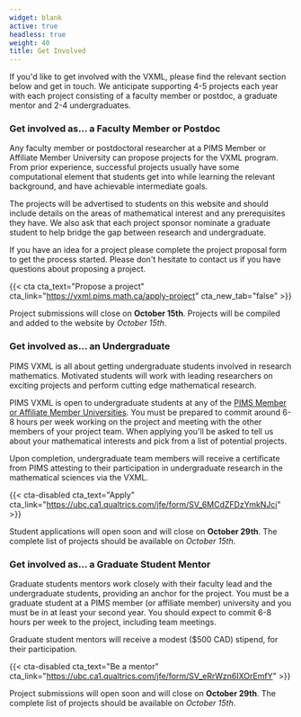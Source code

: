 ```yaml
---
widget: blank
active: true
headless: true
weight: 40
title: Get Involved
---
```


If you'd like to get involved with the VXML, please find the relevant
section below and get in touch. We anticipate supporting 4-5 projects each year
with each project consisting of a faculty member or postdoc, a graduate mentor
and 2-4 undergraduates.

### Get involved as... a Faculty Member or Postdoc
Any faculty member or postdoctoral researcher at a PIMS Member or Affiliate
Member University can propose projects for the VXML program.  From prior
experience, successful projects usually have some computational element that
students get into while learning the relevant background, and have achievable
intermediate goals.

The projects will be advertised to students on this website and should include
details on the areas of mathematical interest and any prerequisites they have.
We also ask that each project sponsor nominate a graduate student to help bridge
the gap between research and undergraduate.

If you have an idea for a project please complete the project proposal form to
get the process started.  Please don't hesitate to contact us if you have
questions about proposing a project. 

{{< cta cta_text="Propose a project"
cta_link="https://vxml.pims.math.ca/apply-project" cta_new_tab="false" >}}

Project submissions will close on **October 15th**. Projects will be compiled and
added to the website by _October 15th_.



### Get involved as... an Undergraduate
PIMS VXML is all about getting undergraduate students involved in research
mathematics. Motivated students will work with leading researchers on exciting
projects and perform cutting edge mathematical research.

PIMS VXML is open to undergraduate students at any of the <a
href="https://pims.math.ca/">PIMS Member or Affiliate Member Universities</a>.
You must be prepared to commit around 6-8 hours per week working on the
project and meeting with the other members of your project team. When applying
you'll be asked to tell us about your mathematical interests and pick from a
list of potential projects.

Upon completion, undergraduate team members will receive a certificate from PIMS
attesting to their participation in undergraduate research in the mathematical
sciences via the VXML.

{{< cta-disabled cta_text="Apply" cta_link="https://ubc.ca1.qualtrics.com/jfe/form/SV_6MCdZFDzYmkNJci" >}}

Student applications will open soon and will close on **October 29th**. The
complete list of projects should be available on _October 15th_.


### Get involved as... a Graduate Student Mentor

Graduate students mentors work closely with their faculty lead and the
undergraduate students, providing an anchor for the project. You must be a
graduate student at a PIMS member (or affiliate member) university and you must
be in at least your second year. You should expect to commit 6-8 hours per week
to the project, including team meetings.

Graduate student mentors will receive a modest ($500 CAD) stipend, for their
participation.


{{< cta-disabled cta_text="Be a mentor"
cta_link="https://ubc.ca1.qualtrics.com/jfe/form/SV_eRrWzn6IXOrEmfY" >}}

Project submissions will open soon and will close on **October 29th**. The
complete list of projects should be available on _October 15th_.

